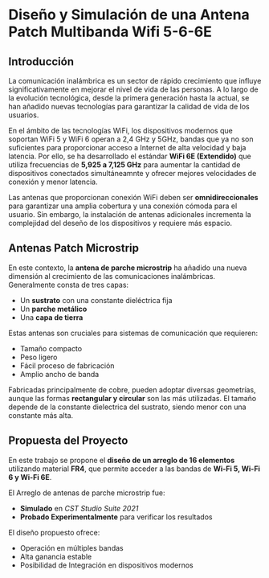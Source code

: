 # Diseño y Simulación de una Antena Patch Multibanda Wifi 5-6-6E

## Introducción
La comunicación inalámbrica es un sector de rápido crecimiento que influye significativamente en mejorar el nivel de vida de las personas.
A lo largo de la evolución tecnológica, desde la primera generación hasta la actual, se han añadido nuevas tecnologías para garantizar la calidad de vida de los usuarios.

En el ámbito de las tecnologías WiFi, los dispositivos modernos que soportan WiFi 5 y WiFi 6 operan a 2,4 GHz y 5GHz, bandas que ya no son suficientes para proporcionar acceso
a Internet de alta velocidad y baja latencia. Por ello, se ha desarrollado el estándar  **WiFi 6E (Extendido)** que utiliza frecuencias de **5,925 a 7,125 GHz** para aumentar
la cantidad de dispositivos conectados simultáneamnte y ofrecer mejores velocidades de conexión y menor latencia.

Las antenas que proporcionan conexión WiFi deben ser **omnidireccionales** para garantizar una amplia cobertura y una conexión cómoda para el usuario.
Sin embargo, la instalación de antenas adicionales incrementa la complejidad del deseño de los dispositivos y requiere más espacio.

## Antenas Patch Microstrip
En este contexto, la **antena de parche microstrip** ha añadido una nueva dimensión al crecimiento de las comunicaciones inalámbricas.
Generalmente consta de tres capas:
- Un **sustrato** con una constante dieléctrica fija
- Un **parche metálico**
- Una **capa de tierra**

Estas antenas son cruciales para sistemas de comunicación que requieren:
- Tamaño compacto
- Peso ligero
- Fácil proceso de fabricación
- Amplio ancho de banda

Fabricadas principalmente de cobre, pueden adoptar diversas geometrías, aunque las formas **rectangular y circular** son las más utilizadas.
El tamaño depende de la constante dielectrica del sustrato, siendo menor con una constante más alta.

## Propuesta del Proyecto
En este trabajo se propone el **diseño de un arreglo de 16 elementos** utilizando material **FR4**, que permite acceder a las bandas de **Wi-Fi 5, Wi-Fi 6 y Wi-Fi 6E**.

El Arreglo de antenas de parche microstrip fue:
- **Simulado** en *CST Studio Suite 2021*
- **Probado Experimentalmente** para verificar los resultados

El diseño propuesto ofrece:
- Operación en múltiples bandas
- Alta ganancia estable
- Posibilidad de Integración en dispositivos modernos
